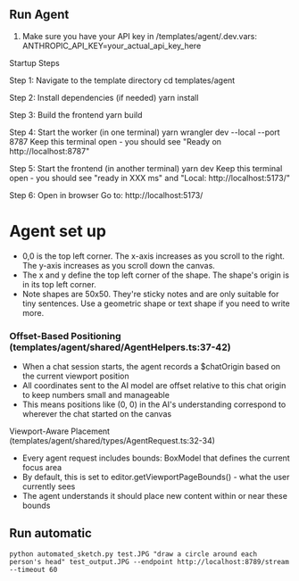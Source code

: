 ## Run Agent

  1. Make sure you have your API key in /templates/agent/.dev.vars:
  ANTHROPIC_API_KEY=your_actual_api_key_here

  Startup Steps

  Step 1: Navigate to the template directory
  cd templates/agent

  Step 2: Install dependencies (if needed)
  yarn install

  Step 3: Build the frontend
  yarn build

  Step 4: Start the worker (in one terminal)
  yarn wrangler dev --local --port 8787
  Keep this terminal open - you should see "Ready on http://localhost:8787"

  Step 5: Start the frontend (in another terminal)
  yarn dev
  Keep this terminal open - you should see "ready in XXX ms" and "Local: http://localhost:5173/"

  Step 6: Open in browser
  Go to: http://localhost:5173/



  # Agent set up

  - 0,0 is the top left corner. The x-axis increases as you scroll to the right. The y-axis increases as you scroll down the canvas.
  - The x and y define the top left corner of the shape. The shape's origin is in its top left corner.
  - Note shapes are 50x50. They're sticky notes and are only suitable for tiny sentences. Use a geometric shape or text shape if you need to write more.

  ### Offset-Based Positioning (templates/agent/shared/AgentHelpers.ts:37-42)
  - When a chat session starts, the agent records a $chatOrigin based on the current viewport position
  - All coordinates sent to the AI model are offset relative to this chat origin to keep numbers small and manageable
  - This means positions like (0, 0) in the AI's understanding correspond to wherever the chat started on the canvas


  Viewport-Aware Placement (templates/agent/shared/types/AgentRequest.ts:32-34)
  - Every agent request includes bounds: BoxModel that defines the current focus area
  - By default, this is set to editor.getViewportPageBounds() - what the user currently sees
  - The agent understands it should place new content within or near these bounds



  ## Run automatic
  ```
  python automated_sketch.py test.JPG "draw a circle around each person's head" test_output.JPG --endpoint http://localhost:8789/stream --timeout 60
  ```